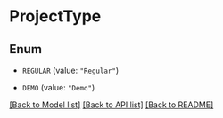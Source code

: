# ProjectType

## Enum


* `REGULAR` (value: `"Regular"`)

* `DEMO` (value: `"Demo"`)


[[Back to Model list]](../README.md#documentation-for-models) [[Back to API list]](../README.md#documentation-for-api-endpoints) [[Back to README]](../README.md)


